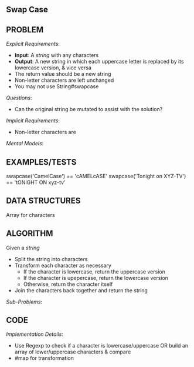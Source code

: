 ## Swap Case

## PROBLEM

*Explicit Requirements*:
- **Input**: A _string_ with any characters
- **Output**: A new string in which each uppercase letter is replaced by its lowercase version, & vice versa
- The return value should be a new string
- Non-letter characters are left unchanged
- You may not use String#swapcase

*Questions*:
- Can the original string be mutated to assist with the solution?

*Implicit Requirements*:
- Non-letter characters are 

*Mental Models*:


## EXAMPLES/TESTS

swapcase('CamelCase') == 'cAMELcASE'
swapcase('Tonight on XYZ-TV') == 'tONIGHT ON xyz-tv'

## DATA STRUCTURES

Array for characters

## ALGORITHM

Given a _string_
- Split the string into characters
- Transform each character as necessary
  - If the character is lowercase, return the uppercase version
  - If the character is upepercase, return the lowercase version
  - Otherwise, return the character itself
- Join the characters back together and return the string

*Sub-Problems*:




## CODE

*Implementation Details*:
- Use Regexp to check if a character is lowercase/uppercase OR build an array of lower/uppercase characters & compare
- #map for transformation